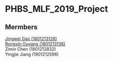 # PHBS_MLF_2019_Project  
## Mermbers 
[Jingwei Gao (1801213126)](https://github.com/LobbyBoy-Dray)  
[Rongxin Ouyang (1801213136)](https://github.com/oyrx)  
Zimin Chen (1801212832)  
Yingjie Jiang (1901212596)  

